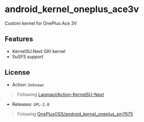 # android_kernel_oneplus_ace3v

Custom kernel for OnePlus Ace 3V

## Features

- KernelSU.Next GKI kernel
- SuSFS support

## License

- Action: `Unknown`

> Following [Laomaoi/Action-KernelSU-Next](https://github.com/Laomaoi/Action-KernelSU-Next)

- Releases: `GPL-2.0`

> Folowing [OnePlusOSS/android_kernel_oneplus_sm7675](https://github.com/OnePlusOSS/android_kernel_oneplus_sm7675)

